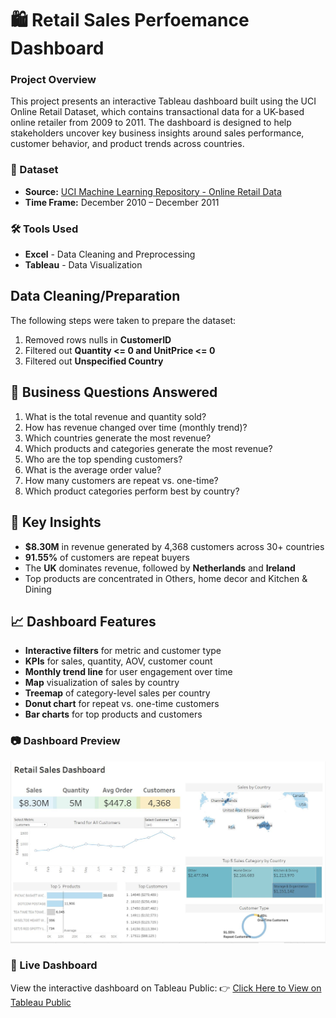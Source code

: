 # 🛍️ Retail Sales Perfoemance Dashboard

### Project Overview
This project presents an interactive Tableau dashboard built using the UCI Online Retail Dataset, which contains transactional data for a UK-based online retailer from 2009 to 2011. The dashboard is designed to help stakeholders uncover key business insights around sales performance, customer behavior, and product trends across countries.


### 📁 Dataset
- **Source:** [UCI Machine Learning Repository - Online Retail Data](https://archive.ics.uci.edu/dataset/352/online+retail)
- **Time Frame:** December 2010 – December 2011

### 🛠 Tools Used

- **Excel** - Data Cleaning and Preprocessing
- **Tableau** - Data Visualization

## Data Cleaning/Preparation

The following steps were taken to prepare the dataset:

1. Removed rows nulls in **CustomerID**
2. Filtered out **Quantity <= 0 and UnitPrice <= 0**
3. Filtered out **Unspecified Country**
 
## 🎯 Business Questions Answered

1.	What is the total revenue and quantity sold?
2.	How has revenue changed over time (monthly trend)?
3.	Which countries generate the most revenue?
4.	Which products and categories generate the most revenue?
5.	Who are the top spending customers?
6.	What is the average order value?
7.	How many customers are repeat vs. one-time?
8.	Which product categories perform best by country?


## 🧠 Key Insights

- **$8.30M** in revenue generated by 4,368 customers across 30+ countries
- **91.55%** of customers are repeat buyers
- The **UK** dominates revenue, followed by **Netherlands** and **Ireland**
- Top products are concentrated in Others, home decor and Kitchen & Dining

## 📈 Dashboard Features

- **Interactive filters** for metric and customer type
- **KPIs** for sales, quantity, AOV, customer count
- **Monthly trend line** for user engagement over time
- **Map** visualization of sales by country
- **Treemap** of category-level sales per country
- **Donut chart** for repeat vs. one-time customers
- **Bar charts** for top products and customers

### 📷 Dashboard Preview
![retail-sales-performance-dashboard](dashboard.JPG)

### 🔗 Live Dashboard
View the interactive dashboard on Tableau Public:
👉 [Click Here to View on Tableau Public](https://public.tableau.com/views/TableauDashboardTemplate_17463452546110/RetailSalesDashboard?:language=en-US&publish=yes&:sid=&:redirect=auth&:display_count=n&:origin=viz_share_link)

